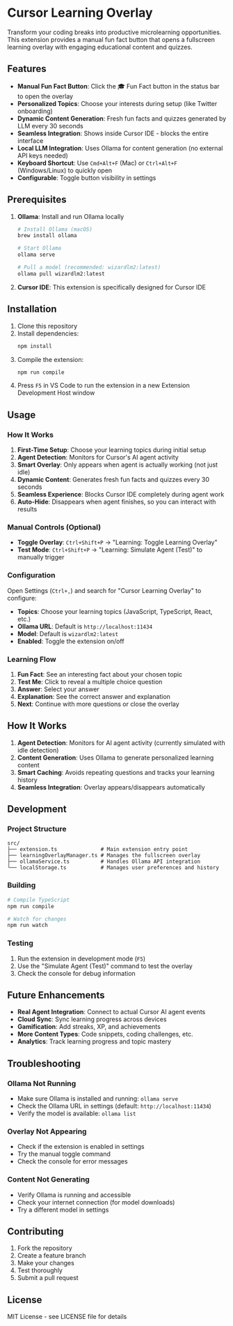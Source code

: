 # Cursor Learning Overlay

Transform your coding breaks into productive microlearning opportunities. This extension provides a manual fun fact button that opens a fullscreen learning overlay with engaging educational content and quizzes.

## Features

- **Manual Fun Fact Button**: Click the 🎓 Fun Fact button in the status bar to open the overlay
- **Personalized Topics**: Choose your interests during setup (like Twitter onboarding)
- **Dynamic Content Generation**: Fresh fun facts and quizzes generated by LLM every 30 seconds
- **Seamless Integration**: Shows inside Cursor IDE - blocks the entire interface
- **Local LLM Integration**: Uses Ollama for content generation (no external API keys needed)
- **Keyboard Shortcut**: Use `Cmd+Alt+F` (Mac) or `Ctrl+Alt+F` (Windows/Linux) to quickly open
- **Configurable**: Toggle button visibility in settings

## Prerequisites

1. **Ollama**: Install and run Ollama locally
   ```bash
   # Install Ollama (macOS)
   brew install ollama
   
   # Start Ollama
   ollama serve
   
   # Pull a model (recommended: wizardlm2:latest)
   ollama pull wizardlm2:latest
   ```

2. **Cursor IDE**: This extension is specifically designed for Cursor IDE

## Installation

1. Clone this repository
2. Install dependencies:
   ```bash
   npm install
   ```
3. Compile the extension:
   ```bash
   npm run compile
   ```
4. Press `F5` in VS Code to run the extension in a new Extension Development Host window

## Usage

### How It Works

1. **First-Time Setup**: Choose your learning topics during initial setup
2. **Agent Detection**: Monitors for Cursor's AI agent activity
3. **Smart Overlay**: Only appears when agent is actually working (not just idle)
4. **Dynamic Content**: Generates fresh fun facts and quizzes every 30 seconds
5. **Seamless Experience**: Blocks Cursor IDE completely during agent work
6. **Auto-Hide**: Disappears when agent finishes, so you can interact with results

### Manual Controls (Optional)

- **Toggle Overlay**: `Ctrl+Shift+P` → "Learning: Toggle Learning Overlay"
- **Test Mode**: `Ctrl+Shift+P` → "Learning: Simulate Agent (Test)" to manually trigger

### Configuration

Open Settings (`Ctrl+,`) and search for "Cursor Learning Overlay" to configure:

- **Topics**: Choose your learning topics (JavaScript, TypeScript, React, etc.)
- **Ollama URL**: Default is `http://localhost:11434`
- **Model**: Default is `wizardlm2:latest`
- **Enabled**: Toggle the extension on/off

### Learning Flow

1. **Fun Fact**: See an interesting fact about your chosen topic
2. **Test Me**: Click to reveal a multiple choice question
3. **Answer**: Select your answer
4. **Explanation**: See the correct answer and explanation
5. **Next**: Continue with more questions or close the overlay

## How It Works

1. **Agent Detection**: Monitors for AI agent activity (currently simulated with idle detection)
2. **Content Generation**: Uses Ollama to generate personalized learning content
3. **Smart Caching**: Avoids repeating questions and tracks your learning history
4. **Seamless Integration**: Overlay appears/disappears automatically

## Development

### Project Structure

```
src/
├── extension.ts              # Main extension entry point
├── learningOverlayManager.ts # Manages the fullscreen overlay
├── ollamaService.ts          # Handles Ollama API integration
└── localStorage.ts           # Manages user preferences and history
```

### Building

```bash
# Compile TypeScript
npm run compile

# Watch for changes
npm run watch
```

### Testing

1. Run the extension in development mode (`F5`)
2. Use the "Simulate Agent (Test)" command to test the overlay
3. Check the console for debug information

## Future Enhancements

- **Real Agent Integration**: Connect to actual Cursor AI agent events
- **Cloud Sync**: Sync learning progress across devices
- **Gamification**: Add streaks, XP, and achievements
- **More Content Types**: Code snippets, coding challenges, etc.
- **Analytics**: Track learning progress and topic mastery

## Troubleshooting

### Ollama Not Running
- Make sure Ollama is installed and running: `ollama serve`
- Check the Ollama URL in settings (default: `http://localhost:11434`)
- Verify the model is available: `ollama list`

### Overlay Not Appearing
- Check if the extension is enabled in settings
- Try the manual toggle command
- Check the console for error messages

### Content Not Generating
- Verify Ollama is running and accessible
- Check your internet connection (for model downloads)
- Try a different model in settings

## Contributing

1. Fork the repository
2. Create a feature branch
3. Make your changes
4. Test thoroughly
5. Submit a pull request

## License

MIT License - see LICENSE file for details
